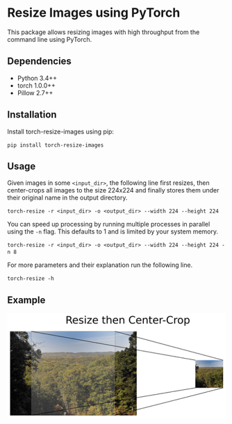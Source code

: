 # Resize Images using PyTorch


This package allows resizing images with high throughput from the command line using PyTorch. 

## Dependencies

- Python 3.4++
- torch 1.0.0++
- Pillow 2.7++

## Installation

Install torch-resize-images using pip:

```
pip install torch-resize-images
```

## Usage

Given images in some `<input_dir>`, the following line first resizes, then center-crops all 
images to the size 224x224 and finally stores them under their original name in the output directory. 

```
torch-resize -r <input_dir> -o <output_dir> --width 224 --height 224
```

You can speed up processing by running multiple processes in parallel using the `-n` flag.
This defaults to 1 and is limited by your system memory. 

```
torch-resize -r <input_dir> -o <output_dir> --width 224 --height 224 -n 8
```

For more parameters and their explanation run the following line. 

```
torch-resize -h
```


## Example
![Alt text](./images/resize.png "Example File")
